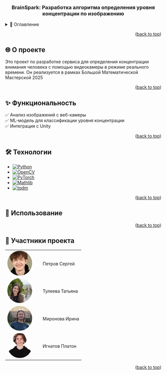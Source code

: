 <a id="readme-top"></a>


<h3 align="center">BrainSpark: Разработка алгоритма определения уровня концентрации по изображению</h3>

  <p align="center">
  </p>
</div>



<!-- TABLE OF CONTENTS -->
<details>
  <summary>📌 Оглавление</summary>
  <ol>
    <li><a href="#-о-проекте">О проекте</a></li>
    <li><a href="#-функциональность">Функциональность</a></li>
    <li><a href="#-технологии">Технологии</a></li>
    <li><a href="#️-использование">Использование</a></li>
    <li><a href="#-контакты">Контакты</a></li>
  </ol>
</details>


<p align="right">(<a href="#readme-top">back to top</a>)</p>

<!-- ABOUT THE PROJECT -->
## 🌐 О проекте

Это проект по разработке сервиса для определения концентрации внимания человека с помощью видеокамеры в режиме реального времени. Он реализуется в рамках Большой Математической Мастерской 2025

<p align="right">(<a href="#readme-top">back to top</a>)</p>

## ✨ Функциональность
✅ Анализ изображений с веб-камеры  
✅ ML-модель для классификации уровня концентрации  
✅ Интеграция с Unity  

<p align="right">(<a href="#readme-top">back to top</a>)</p>

  
## 🛠 Технологии

* [![Python][Python.js]][Python-url]
* [![OpenCV][OpenCV.js]][OpenCV-url]
* [![PyTorch][PyTorch.js]][PyTorch-url]
* [![Mathlib][Mathlib-badge]][Mathlib-url]
* [![tqdm][tqdm-badge]][tqdm-url]

<p align="right">(<a href="#readme-top">back to top</a>)</p>


## 🚀 Использование

<p align="right">(<a href="#readme-top">back to top</a>)</p>


## 👥 Участники проекта

<table>
  <tr>
    <td width="100"><img src="images\_sergey.jpg" style="border-radius: 50%; width: 80px; height: 80px; object-fit: cover;"></td>
    <td>Петров Сергей</td>
  </tr>
  <tr>
    <td><img src="images\tanya.jpg" style="border-radius: 50%; width: 80px; height: 80px; object-fit: cover;"></td>
    <td>Тулеева Татьяна</td>
  </tr>
  <tr>
    <td><img src="images\ira2.jpg" style="border-radius: 50%; width: 80px; height: 80px; object-fit: cover;"></td>
    <td>Миронова Ирина</td>
  </tr>
  <tr>
    <td><img src="images\platon.jpg" style="border-radius: 50%; width: 80px; height: 80px; object-fit: cover;"></td>
    <td>Игнатов Платон</td>
  </tr>
</table>

<p align="right">(<a href="#readme-top">back to top</a>)</p>


<!-- MARKDOWN LINKS & IMAGES -->
<!-- https://www.markdownguide.org/basic-syntax/#reference-style-links -->
[contributors-shield]: https://img.shields.io/github/contributors/github_username/repo_name.svg?style=for-the-badge
[contributors-url]: https://github.com/github_username/repo_name/graphs/contributors
[forks-shield]: https://img.shields.io/github/forks/github_username/repo_name.svg?style=for-the-badge
[forks-url]: https://github.com/github_username/repo_name/network/members
[stars-shield]: https://img.shields.io/github/stars/github_username/repo_name.svg?style=for-the-badge
[stars-url]: https://github.com/github_username/repo_name/stargazers
[issues-shield]: https://img.shields.io/github/issues/github_username/repo_name.svg?style=for-the-badge
[issues-url]: https://github.com/github_username/repo_name/issues
[license-shield]: https://img.shields.io/github/license/github_username/repo_name.svg?style=for-the-badge
[license-url]: https://github.com/github_username/repo_name/blob/master/LICENSE.txt
[linkedin-shield]: https://img.shields.io/badge/-LinkedIn-black.svg?style=for-the-badge&logo=linkedin&colorB=555
[linkedin-url]: https://linkedin.com/in/linkedin_username
[product-screenshot]: images/screenshot.png
[Python.js]: https://img.shields.io/badge/Python-3776AB?style=for-the-badge&logo=python&logoColor=white
[Python-url]:https://www.python.org/
[OpenCV.js]: https://img.shields.io/badge/OpenCV-27338e?style=for-the-badge&logo=OpenCV&logoColor=white
[OpenCV-url]: https://opencv.org
[PyTorch.js]: https://img.shields.io/badge/PyTorch-EE4C2C?style=for-the-badge&logo=pytorch&logoColor=white
[PyTorch-url]: https://pytorch.org
[Mathlib-badge]: https://img.shields.io/badge/Mathlib-0.1+-%230075A8?style=for-the-badge&logo=math&logoColor=white
[Mathlib-url]:https://pypi.org/project/mathlib/
[tqdm-badge]: https://img.shields.io/badge/tqdm-v4.+-blue?style=for-the-badge&logo=progress&logoColor=white
[tqdm-url]: https://tqdm.github.io/
